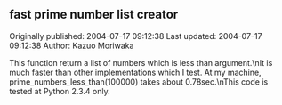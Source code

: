 ## fast prime number list creator

Originally published: 2004-07-17 09:12:38
Last updated: 2004-07-17 09:12:38
Author: Kazuo Moriwaka

This function return a list of numbers which is less than argument.\nIt is much faster than other implementations which I test. At my machine, prime_numbers_less_than(100000) takes about 0.78sec.\nThis code is tested at Python 2.3.4 only.